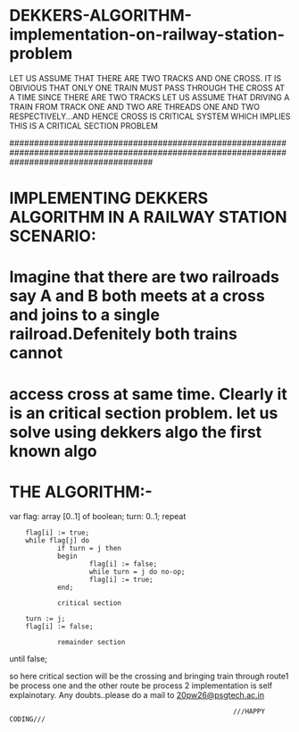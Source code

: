 # DEKKERS-ALGORITHM-implementation-on-railway-station-problem
LET US ASSUME THAT THERE ARE TWO TRACKS AND ONE CROSS. IT IS OBIVIOUS THAT ONLY ONE TRAIN MUST PASS THROUGH THE CROSS AT A TIME SINCE THERE ARE TWO TRACKS LET US ASSUME THAT DRIVING A TRAIN FROM TRACK ONE AND TWO ARE THREADS ONE AND TWO RESPECTIVELY...AND HENCE CROSS IS CRITICAL SYSTEM WHICH IMPLIES THIS IS A CRITICAL SECTION PROBLEM


#############################################################################################################################################
#   IMPLEMENTING DEKKERS ALGORITHM IN A RAILWAY STATION SCENARIO:
# Imagine that there are two railroads say A and B both meets at a cross and joins to a single railroad.Defenitely both trains cannot #
# access cross at same time. Clearly it is an critical section problem. let us solve using dekkers algo the first known algo
# THE ALGORITHM:-
var flag: array [0..1] of boolean;
turn: 0..1;
repeat

        flag[i] := true;
        while flag[j] do
                if turn = j then
                begin
                        flag[i] := false;
                        while turn = j do no-op;
                        flag[i] := true;
                end;

                critical section

        turn := j;
        flag[i] := false;

                remainder section

until false;



so here critical section will be the crossing and bringing train through route1 be process one and the other route be process 2 implementation is self explainotary. Any doubts..please do a mail to 20pw26@psgtech.ac.in


                                                            ///HAPPY CODING///
                                                            
